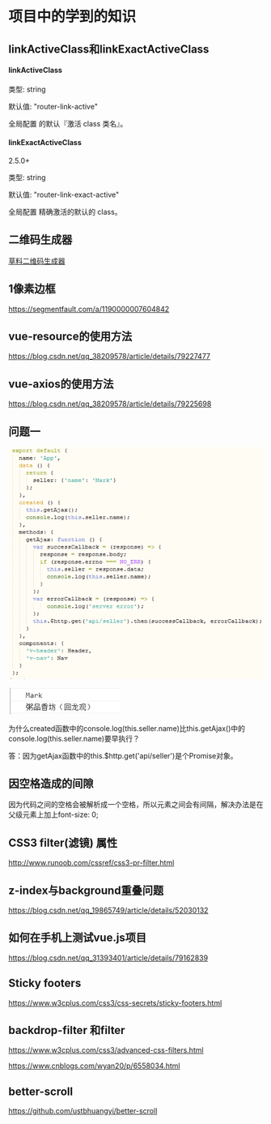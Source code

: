 # 项目中的学到的知识

## linkActiveClass和linkExactActiveClass

#### linkActiveClass

类型: string

默认值: "router-link-active"

全局配置 <router-link> 的默认『激活 class 类名』。

#### linkExactActiveClass

2.5.0+

类型: string

默认值: "router-link-exact-active"

全局配置 <router-link> 精确激活的默认的 class。

## 二维码生成器

[草料二维码生成器](https://cli.im/)

## 1像素边框

https://segmentfault.com/a/1190000007604842

## vue-resource的使用方法

https://blog.csdn.net/qq_38209578/article/details/79227477

## vue-axios的使用方法

https://blog.csdn.net/qq_38209578/article/details/79225698

## 问题一

![](https://raw.githubusercontent.com/AzkabanV/IMG-repository/master/img_11.png)

![](https://raw.githubusercontent.com/AzkabanV/IMG-repository/master/img_12.png)

为什么created函数中的console.log(this.seller.name)比this.getAjax()中的console.log(this.seller.name)要早执行？

答：因为getAjax函数中的this.$http.get('api/seller')是个Promise对象。

## 因空格造成的间隙

因为代码之间的空格会被解析成一个空格，所以元素之间会有间隔，解决办法是在父级元素上加上font-size: 0;

## CSS3 filter(滤镜) 属性

http://www.runoob.com/cssref/css3-pr-filter.html

## z-index与background重叠问题

https://blog.csdn.net/qq_19865749/article/details/52030132

## 如何在手机上测试vue.js项目

https://blog.csdn.net/qq_31393401/article/details/79162839

## Sticky footers

https://www.w3cplus.com/css3/css-secrets/sticky-footers.html

## backdrop-filter 和filter

https://www.w3cplus.com/css3/advanced-css-filters.html

https://www.cnblogs.com/wyan20/p/6558034.html

## better-scroll

https://github.com/ustbhuangyi/better-scroll